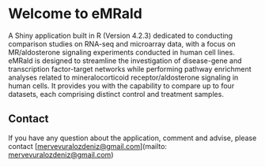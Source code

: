 # Welcome to **eMRald**

A Shiny application built in R (Version 4.2.3) dedicated to conducting comparison studies on RNA-seq and microarray data, with a focus on MR/aldosterone signaling experiments conducted in human cell lines. eMRald is designed to streamline the investigation of disease-gene and transcription factor-target networks while performing pathway enrichment analyses related to mineralocorticoid receptor/aldosterone signaling in human cells. It provides you with the capability to compare up to four datasets, each comprising distinct control and treatment samples.

## 

## Contact

If you have any question about the application, comment and advise, please contact [mervevuralozdeniz@gmail.com](mailto: mervevuralozdeniz@gmail.com)
